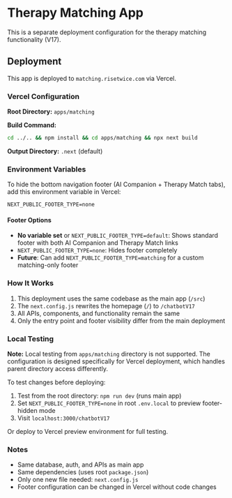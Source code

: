 # Therapy Matching App

This is a separate deployment configuration for the therapy matching functionality (V17).

## Deployment

This app is deployed to `matching.risetwice.com` via Vercel.

### Vercel Configuration

**Root Directory:** `apps/matching`

**Build Command:**
```bash
cd ../.. && npm install && cd apps/matching && npx next build
```

**Output Directory:** `.next` (default)

### Environment Variables

To hide the bottom navigation footer (AI Companion + Therapy Match tabs), add this environment variable in Vercel:

```
NEXT_PUBLIC_FOOTER_TYPE=none
```

#### Footer Options

- **No variable set** or `NEXT_PUBLIC_FOOTER_TYPE=default`: Shows standard footer with both AI Companion and Therapy Match links
- `NEXT_PUBLIC_FOOTER_TYPE=none`: Hides footer completely
- **Future**: Can add `NEXT_PUBLIC_FOOTER_TYPE=matching` for a custom matching-only footer

### How It Works

1. This deployment uses the same codebase as the main app (`/src`)
2. The `next.config.js` rewrites the homepage (`/`) to `/chatbotV17`
3. All APIs, components, and functionality remain the same
4. Only the entry point and footer visibility differ from the main deployment

### Local Testing

**Note:** Local testing from `apps/matching` directory is not supported. The configuration is designed specifically for Vercel deployment, which handles parent directory access differently.

To test changes before deploying:
1. Test from the root directory: `npm run dev` (runs main app)
2. Set `NEXT_PUBLIC_FOOTER_TYPE=none` in root `.env.local` to preview footer-hidden mode
3. Visit `localhost:3000/chatbotV17`

Or deploy to Vercel preview environment for full testing.

### Notes

- Same database, auth, and APIs as main app
- Same dependencies (uses root `package.json`)
- Only one new file needed: `next.config.js`
- Footer configuration can be changed in Vercel without code changes

